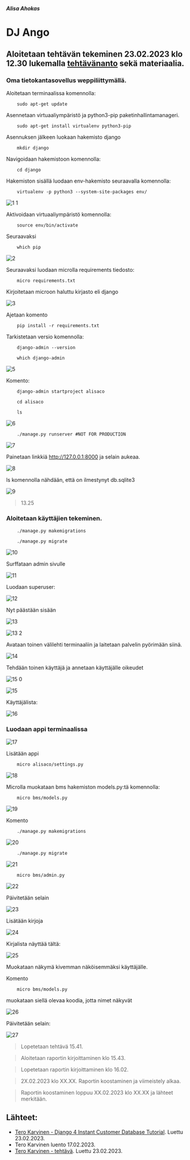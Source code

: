 
##### Alisa Ahokas

# DJ Ango													

## Aloitetaan tehtävän tekeminen 23.02.2023 klo 12.30 lukemalla [tehtävänanto](https://terokarvinen.com/2023/linux-palvelimet-2023-alkukevat/) sekä materiaalia.

### Oma tietokantasovellus weppiliittymällä.

Aloitetaan terminaalissa komennolla:

        sudo apt-get update

Asennetaan virtuaaliympäristö ja python3-pip paketinhallintamanageri.

        sudo apt-get install virtualenv python3-pip


Asennuksen jälkeen luokaan hakemisto django

        mkdir django

Navigoidaan hakemistoon komennolla:

        cd django

Hakemiston sisällä luodaan env-hakemisto seuraavalla komennolla:

        virtualenv -p python3 --system-site-packages env/
        

![1 1](https://user-images.githubusercontent.com/112398757/220926819-113abd63-5b6b-40b4-b7ca-6946b0619be6.JPG)



Aktivoidaan virtuaaliympäristö komennolla:

        source env/bin/activate

Seuraavaksi

        which pip


![2](https://user-images.githubusercontent.com/112398757/220926880-abed9436-e519-492e-a70f-ef162df5f9ab.JPG)



Seuraavaksi luodaan microlla requirements tiedosto:

        micro requirements.txt

Kirjoitetaan microon haluttu kirjasto eli django


![3](https://user-images.githubusercontent.com/112398757/220927046-a8cfb2a4-415a-4764-99f0-7638103886ee.JPG)



Ajetaan komento 

        pip install -r requirements.txt

Tarkistetaan versio komennolla:

        django-admin --version

        which django-admin


![5](https://user-images.githubusercontent.com/112398757/220927112-79443bb8-c7e9-4010-9de2-3005441b781f.JPG)



Komento:

        django-admin startproject alisaco

        cd alisaco

        ls


![6](https://user-images.githubusercontent.com/112398757/220927166-a0607642-d2b6-4338-b673-623d02078cbd.JPG)



        ./manage.py runserver #NOT FOR PRODUCTION


![7](https://user-images.githubusercontent.com/112398757/220927225-888dbde5-b1f8-41e2-b6ea-eff7ebf0e8a1.JPG)



Painetaan linkkiä http://127.0.0.1:8000 ja selain aukeaa.


![8](https://user-images.githubusercontent.com/112398757/220927437-28434b59-b58a-47f8-bd64-a32869017721.JPG)



ls komennolla nähdään, että on ilmestynyt db.sqlite3


![9](https://user-images.githubusercontent.com/112398757/220927565-0e149187-bdef-4b62-b971-9e74a8a6e37f.JPG)



> 13.25 

### Aloitetaan käyttäjien tekeminen.

        ./manage.py makemigrations

        ./manage.py migrate


![10](https://user-images.githubusercontent.com/112398757/220927679-54651708-84b7-49aa-b82b-ffa90d45b732.JPG)



Surffataan admin sivulle


![11](https://user-images.githubusercontent.com/112398757/220927748-49e04841-355e-4514-b3cb-37a50aa73694.JPG)



Luodaan superuser:


![12](https://user-images.githubusercontent.com/112398757/220927828-cccdd67d-a864-406f-b3df-7920e26f9827.JPG)



Nyt päästään sisään


![13](https://user-images.githubusercontent.com/112398757/220927910-c336f1c4-9945-464b-ab58-bb54ac87a6bf.JPG)


![13 2](https://user-images.githubusercontent.com/112398757/220927961-29368172-8363-43f9-9686-f8f0a59f0f2c.JPG)



Avataan toinen välilehti terminaaliin ja laitetaan palvelin pyörimään siinä.


![14](https://user-images.githubusercontent.com/112398757/220928058-62fbde05-583f-410e-81f3-b7cddafb1e92.JPG)



Tehdään toinen käyttäjä ja annetaan käyttäjälle oikeudet


![15 0](https://user-images.githubusercontent.com/112398757/220928131-d4ba4df3-b5f2-4a3f-b6c3-28f75d50e1a4.JPG)


![15](https://user-images.githubusercontent.com/112398757/220928204-291a94de-622a-4034-9117-ea93881f94cb.JPG)



Käyttäjälista:


![16](https://user-images.githubusercontent.com/112398757/220928256-6a602e99-9a1a-4196-b50a-800a4b815c1d.JPG)



### Luodaan appi terminaalissa


![17](https://user-images.githubusercontent.com/112398757/220928489-4dac3250-f0e6-447b-9b88-863f08101ae6.JPG)



Lisätään appi 

        micro alisaco/settings.py


![18](https://user-images.githubusercontent.com/112398757/220928563-cbd573cd-cec4-4741-9861-0d09b801a9b4.JPG)



Microlla muokataan bms hakemiston models.py:tä komennolla:

        micro bms/models.py


![19](https://user-images.githubusercontent.com/112398757/220928643-50dddefb-511a-437d-9778-2dac1ef7ade8.JPG)



Komento

        ./manage.py makemigrations


![20](https://user-images.githubusercontent.com/112398757/220928727-b290e215-894c-493a-ac5f-364bdb6d13b3.JPG)



        ./manage.py migrate


![21](https://user-images.githubusercontent.com/112398757/220928828-440f0a10-9c55-4d15-a3d6-71b6b4ec6f1a.JPG)



        micro bms/admin.py


![22](https://user-images.githubusercontent.com/112398757/220928900-372ab3d2-5e2f-4f26-9f71-9421265685ec.JPG)



Päivitetään selain


![23](https://user-images.githubusercontent.com/112398757/220928958-5714dda7-c67c-41e9-b90c-8e2338088c76.JPG)



Lisätään kirjoja


![24](https://user-images.githubusercontent.com/112398757/220929098-63a02cbe-6808-4261-8d52-ae99afdf32f0.JPG)



Kirjalista näyttää tältä:


![25](https://user-images.githubusercontent.com/112398757/220929164-c42defd2-f750-4dfc-a4fb-2343792d3991.JPG)



Muokataan näkymä kivemman näköisemmäksi käyttäjälle.

Komento

        micro bms/models.py

muokataan siellä olevaa koodia, jotta nimet näkyvät


![26](https://user-images.githubusercontent.com/112398757/220929230-9140de04-c290-4921-ad28-a64d5e8c59da.JPG)



Päivitetään selain:


![27](https://user-images.githubusercontent.com/112398757/220929305-55564d8d-afc0-454c-b346-4fc09611a40d.JPG)



> Lopetetaan tehtävä 15.41.

> Aloitetaan raportin kirjoittaminen klo 15.43.

> Lopetetaan raportin kirjoittaminen klo 16.02.


> 2X.02.2023 klo XX.XX. Raportin koostaminen ja viimeistely alkaa.

> Raportin koostaminen loppuu XX.02.2023 klo XX.XX ja lähteet merkitään.


## Lähteet:

- [Tero Karvinen - Django 4 Instant Customer Database Tutorial](https://terokarvinen.com/2022/django-instant-crm-tutorial/). Luettu 23.02.2023.
- Tero Karvinen luento 17.02.2023.
- [Tero Karvinen - tehtävä](https://terokarvinen.com/2023/linux-palvelimet-2023-alkukevat/). Luettu 23.02.2023.

